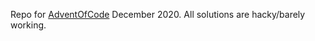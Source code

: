 Repo for [AdventOfCode](http://adventofcode.com/) December 2020.
All solutions are hacky/barely working.
